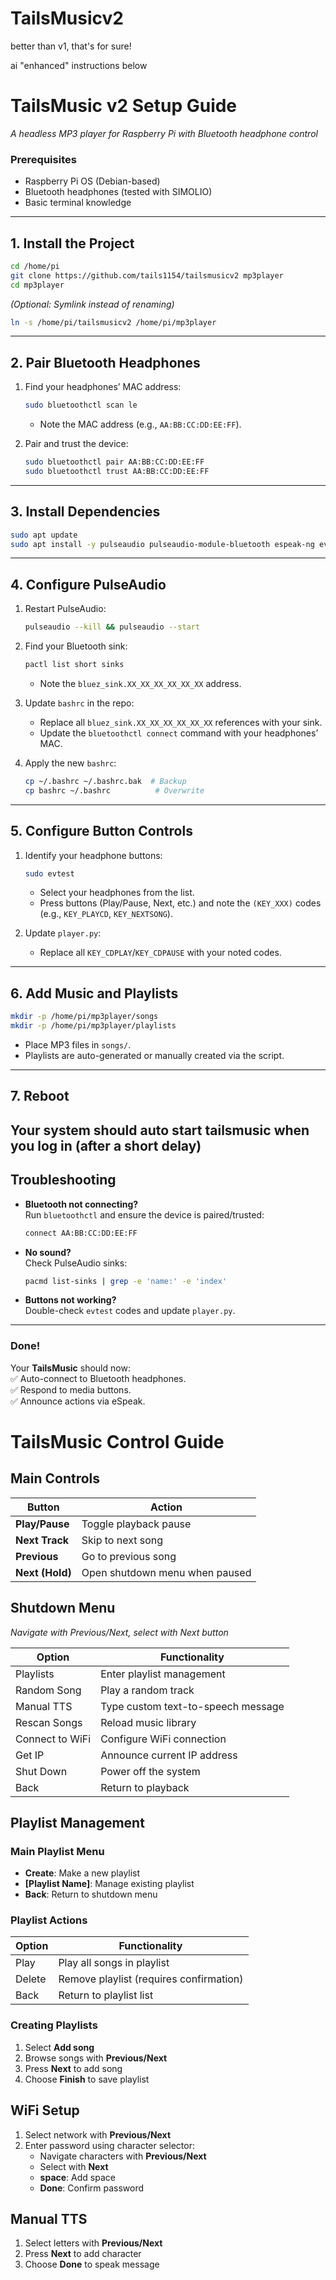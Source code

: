 # TailsMusicv2
better than v1, that's for sure!

ai "enhanced" instructions below




# **TailsMusic v2 Setup Guide**  
*A headless MP3 player for Raspberry Pi with Bluetooth headphone control*  

### **Prerequisites**  
- Raspberry Pi OS (Debian-based)  
- Bluetooth headphones (tested with SIMOLIO)  
- Basic terminal knowledge  

---

## **1. Install the Project**  
```bash
cd /home/pi
git clone https://github.com/tails1154/tailsmusicv2 mp3player
cd mp3player
```

*(Optional: Symlink instead of renaming)*  
```bash
ln -s /home/pi/tailsmusicv2 /home/pi/mp3player
```

---

## **2. Pair Bluetooth Headphones**  
1. Find your headphones’ MAC address:  
   ```bash
   sudo bluetoothctl scan le
   ```
   - Note the MAC address (e.g., `AA:BB:CC:DD:EE:FF`).  

2. Pair and trust the device:  
   ```bash
   sudo bluetoothctl pair AA:BB:CC:DD:EE:FF
   sudo bluetoothctl trust AA:BB:CC:DD:EE:FF
   ```

---

## **3. Install Dependencies**  
```bash
sudo apt update
sudo apt install -y pulseaudio pulseaudio-module-bluetooth espeak-ng evtest python3-evdev
```

---

## **4. Configure PulseAudio**  
1. Restart PulseAudio:  
   ```bash
   pulseaudio --kill && pulseaudio --start
   ```

2. Find your Bluetooth sink:  
   ```bash
   pactl list short sinks
   ```
   - Note the `bluez_sink.XX_XX_XX_XX_XX_XX` address.  

3. Update `bashrc` in the repo:  
   - Replace all `bluez_sink.XX_XX_XX_XX_XX_XX` references with your sink.  
   - Update the `bluetoothctl connect` command with your headphones’ MAC.  

4. Apply the new `bashrc`:  
   ```bash
   cp ~/.bashrc ~/.bashrc.bak  # Backup
   cp bashrc ~/.bashrc          # Overwrite
   ```

---

## **5. Configure Button Controls**  
1. Identify your headphone buttons:  
   ```bash
   sudo evtest
   ```
   - Select your headphones from the list.  
   - Press buttons (Play/Pause, Next, etc.) and note the `(KEY_XXX)` codes (e.g., `KEY_PLAYCD`, `KEY_NEXTSONG`).  

2. Update `player.py`:  
   - Replace all `KEY_CDPLAY`/`KEY_CDPAUSE` with your noted codes.  

---

## **6. Add Music and Playlists**  
```bash
mkdir -p /home/pi/mp3player/songs
mkdir -p /home/pi/mp3player/playlists
```
- Place MP3 files in `songs/`.  
- Playlists are auto-generated or manually created via the script.  

---

## **7. Reboot**  
Your system should auto start tailsmusic when you log in (after a short delay)
---

## **Troubleshooting**  
- **Bluetooth not connecting?**  
  Run `bluetoothctl` and ensure the device is paired/trusted:  
  ```bash
  connect AA:BB:CC:DD:EE:FF
  ```

- **No sound?**  
  Check PulseAudio sinks:  
  ```bash
  pacmd list-sinks | grep -e 'name:' -e 'index'
  ```

- **Buttons not working?**  
  Double-check `evtest` codes and update `player.py`.  

---

### **Done!**  
Your **TailsMusic** should now:  
✅ Auto-connect to Bluetooth headphones.  
✅ Respond to media buttons.  
✅ Announce actions via eSpeak.  



# TailsMusic Control Guide

## Main Controls
| Button          | Action                          |
|-----------------|---------------------------------|
| **Play/Pause**  | Toggle playback pause           |
| **Next Track**  | Skip to next song               |
| **Previous**    | Go to previous song             |
| **Next (Hold)** | Open shutdown menu when paused  |

## Shutdown Menu
*Navigate with Previous/Next, select with Next button*

| Option           | Functionality                              |
|------------------|-------------------------------------------|
| Playlists        | Enter playlist management                 |
| Random Song      | Play a random track                       |
| Manual TTS       | Type custom text-to-speech message        |
| Rescan Songs     | Reload music library                      |
| Connect to WiFi  | Configure WiFi connection                 |
| Get IP           | Announce current IP address               |
| Shut Down        | Power off the system                      |
| Back             | Return to playback                        |

## Playlist Management
### Main Playlist Menu
- **Create**: Make a new playlist
- **[Playlist Name]**: Manage existing playlist
- **Back**: Return to shutdown menu

### Playlist Actions
| Option | Functionality                              |
|--------|-------------------------------------------|
| Play   | Play all songs in playlist                |
| Delete | Remove playlist (requires confirmation)   |
| Back   | Return to playlist list                   |

### Creating Playlists
1. Select **Add song**
2. Browse songs with **Previous/Next**
3. Press **Next** to add song
4. Choose **Finish** to save playlist

## WiFi Setup
1. Select network with **Previous/Next**
2. Enter password using character selector:
   - Navigate characters with **Previous/Next**
   - Select with **Next**
   - **space**: Add space
   - **Done**: Confirm password

## Manual TTS
1. Select letters with **Previous/Next**
2. Press **Next** to add character
3. Choose **Done** to speak message
